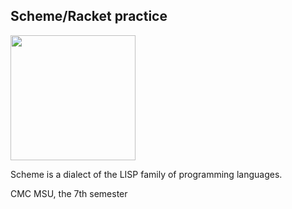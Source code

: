 ## Scheme/Racket practice

<img src="https://upload.wikimedia.org/wikipedia/commons/thumb/3/39/Lambda_lc.svg/800px-Lambda_lc.svg.png" width="200">

Scheme is a dialect of the LISP family of programming languages. 

CMC MSU, the 7th semester
